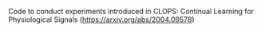 Code to conduct experiments introduced in CLOPS: Continual Learning for Physiological Signals (https://arxiv.org/abs/2004.09578)
